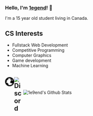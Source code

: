 ### Hello, I'm [1egend][website]! 👋 
I'm a 15 year old student living in Canada.

## CS Interests
- Fullstack Web Development
- Competitive Programming
- Computer Graphics
- Game development
- Machine Learning

[<img align="left" alt="1e9end.github.io" width="30px" src="https://raw.githubusercontent.com/iconic/open-iconic/master/svg/globe.svg" />][website]
[<img align="left" alt="Discord" width="30px" src="https://cdn.jsdelivr.net/npm/simple-icons@v3/icons/discord.svg" />][discord]
<br />
--- 
<img align="left" alt="1e9end's Github Stats" src="https://github-readme-stats.vercel.app/api?username=1e9end&hide=issues,prs&count_private=true&show_icons=true&hide_border=true&title_color=ffffff&bg_color=000000&text_color=ffffff&icon_color=ffff00" />

[troll]: https://1e9end.github.io/lol
[website]: https://1e9end.github.io
[github]:  https://github.com/1e9end
[youtube]: https://www.youtube.com/channel/UClZN6f71XImxoznqJ4jPknw
[discord]: https://discord.com/users/365886855469727745
[aops]: https://artofproblemsolving.com/community/user/IAmLegend
[codeforces]: https://codeforces.com/profile/1egend
[graphics]: https://1e9end.github.io/graphics
[shadertoy]: https://www.shadertoy.com/user/IAmLegend
[processing]: https://1e9end.github.io/processing
